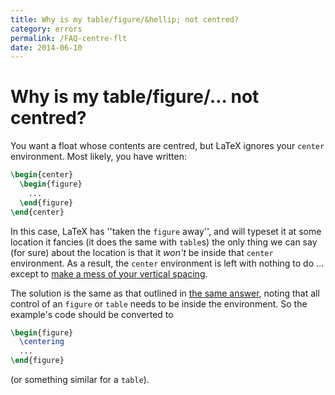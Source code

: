 ```yaml
---
title: Why is my table/figure/&hellip; not centred?
category: errors
permalink: /FAQ-centre-flt
date: 2014-06-10
---
```


# Why is my table/figure/&hellip; not centred?

You want a float whose contents are centred, but LaTeX ignores your
`center` environment.  Most likely, you have written:
```latex
\begin{center}
  \begin{figure}
    ...
  \end{figure}
\end{center}
```
In this case, LaTeX has ''taken the `figure` away'',
and will typeset it at some location it fancies (it does the same with
`table`s) the only thing we can say (for sure) about the
location is that it _won't_ be inside that `center`
environment.  As a result, the `center` environment is
left with nothing to do&nbsp;&hellip; except to 
[make a mess of your vertical spacing](FAQ-vertspacefloat).

The solution is the same as that outlined in 
[the same answer](FAQ-vertspacefloat), noting that all control of
an `figure` or `table` needs to be
inside the environment.  So the example's code should be converted to
```latex
\begin{figure}
  \centering
  ...
\end{figure}
```
(or something similar for a `table`).

